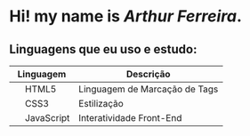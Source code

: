 # Hi! my name is *Arthur Ferreira*.

## Linguagens que eu uso e estudo:
| Linguagem | Descrição |
|------------|-----------|
| <img src="https://cdn-icons-png.flaticon.com/512/732/732212.png" width="16"> HTML5 | Linguagem de Marcação de Tags |
| <img src="https://cdn-icons-png.flaticon.com/512/732/732190.png" width="16"> CSS3 | Estilização |
| <img src="https://cdn-icons-png.flaticon.com/512/5968/5968292.png" width="16"> JavaScript | Interatividade Front-End |
